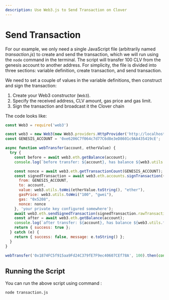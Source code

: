 ```yaml
---
description: Use Web3.js to Send Transaction on Clover
---
```


# Send Transaction

For our example, we only need a single JavaScript file (arbitrarily named _transaction.js_) to create and send the transaction, which we will run using the `node` command in the terminal. The script will transfer 100 CLV from the genesis account to another address. For simplicity, the file is divided into three sections: variable definition, create transaction, and send transaction.

We need to set a couple of values in the variable definitions, then construct and sign the transaction:

1. Create your Web3 constructor (`Web3`).
2. Specify the received address, CLV amount, gas price and gas limit.
3. Sign the transaction and broadcast it the Clover chain

The code looks like:

```javascript
const Web3 = require('web3')

const web3 = new Web3(new Web3.providers.HttpProvider('http://localhost:9933'));
const GENESIS_ACCOUNT = '0xe6206C7f064c7d77C6d8e3eD8601c9AA435419cE';

async function webTransfer(account, etherValue) {
  try {
    const before = await web3.eth.getBalance(account);
    console.log(`before transfer: ${account}, has balance ${web3.utils.fromWei(before, "ether")}`);

    const nonce = await web3.eth.getTransactionCount(GENESIS_ACCOUNT);
    const signedTransaction = await web3.eth.accounts.signTransaction({
      from: GENESIS_ACCOUNT,
      to: account,
      value: web3.utils.toWei(etherValue.toString(), "ether"),
      gasPrice: web3.utils.toWei("100", "gwei"),
      gas: "0x5208",
      nonce: nonce
    }, 'your private key configured somewhere');
    await web3.eth.sendSignedTransaction(signedTransaction.rawTransaction);
    const after = await web3.eth.getBalance(account);
    console.log(`after transfer: ${account}, has balance ${web3.utils.fromWei(after, "ether")}`);
    return { success: true };
  } catch (e) {
    return { success: false, message: e.toString() };
  }
}

webTransfer('0x1874FC5f915aa9Fd24C379fE7F9ec40607CEf78A', 100).then(console.log)
```

## Running the Script

You can run the above script using command :

```
node transaction.js
```

